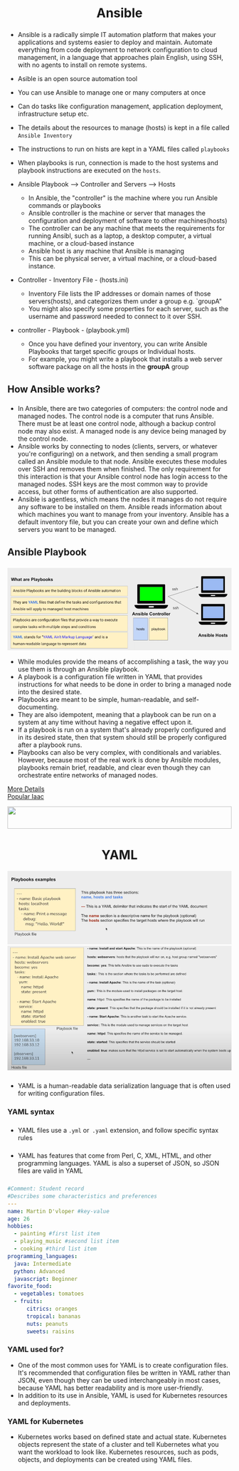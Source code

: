 
###

<h1 align="center">Ansible</h1>

###

- Ansible is a radically simple IT automation platform that makes your applications and systems easier to deploy and maintain. Automate everything from code deployment to network configuration to cloud management, in a language that approaches plain English, using SSH, with no agents to install on remote systems.
- Asible is an open source automation tool
- You can use Ansible to manage one or many computers at once
- Can do tasks like configuration management, application deployment, infrastructure setup etc.
- The details about the resources to manage (hosts) is kept in a file called `Ansible Inventory`
- The instructions to run on hists are kept in a YAML files called `playbooks`
- When playbooks is run, connection is made to the host systems and playbook instructions are executed on the `hosts`.
- Ansible Playbook --> Controller and Servers --> Hosts
  - In Ansible, the "controller" is the machine where you run Ansible commands or playbooks
  - Ansible controller is the machine or server that manages the configuration and deployment of software to other machines(hosts)
  - The controller can be any machine that meets the requirements for running Ansibl, such as a laptop, a desktop computer, a virtual machine, or a cloud-based instance
  - Ansible host is any machine that Ansible is managing
  - This can be physical server, a virtual machine, or a cloud-based instance.

- Controller - Inventory File - (hosts.ini)
  - Inventory File lists the IP addresses or domain names of those servers(hosts), and categorizes them under a group e.g. `groupA"
  - You might also specify some properties for each server, such as the username and password needed to connect to it over SSH.
- controller - Playbook - (playbook.yml)
  - Once you have defined your inventory, you can write Ansible Playbooks  that target specific groups or Individual hosts.
  - For example, you might write a playbook that installs a web server software package on all the hosts in the **groupA** group
###

<h2 align="left">How Ansible works?</h2>

###

- In Ansible, there are two categories of computers: the control node and managed nodes. The control node is a computer that runs Ansible. There must be at least one control node, although a backup control node may also exist. A managed node is any device being managed by the control node.
- Ansible works by connecting to nodes (clients, servers, or whatever you're configuring) on a network, and then sending a small program called an Ansible module to that node. Ansible executes these modules over SSH and removes them when finished. The only requirement for this interaction is that your Ansible control node has login access to the managed nodes. SSH keys are the most common way to provide access, but other forms of authentication are also supported.
- Ansible is agentless, which means the nodes it manages do not require any software to be installed on them. Ansible reads information about which machines you want to manage from your inventory. Ansible has a default inventory file, but you can create your own and define which servers you want to be managed. 

###

<h2 align="left"> Ansible Playbook </h2>

###

<img src="./Assets/playbook.png">

- While modules provide the means of accomplishing a task, the way you use them is through an Ansible playbook.
- A playbook is a configuration file written in YAML that provides instructions for what needs to be done in order to bring a managed node into the desired state.
- Playbooks are meant to be simple, human-readable, and self-documenting.
- They are also idempotent, meaning that a playbook can be run on a system at any time without having a negative effect upon it.
- If a playbook is run on a system that's already properly configured and in its desired state, then that system should still be properly configured after a playbook runs.
- Playbooks can also be very complex, with conditionals and variables. However, because most of the real work is done by Ansible modules, playbooks remain brief, readable, and clear even though they can orchestrate entire networks of managed nodes.

<a href="https://spacelift.io/blog/ansible-best-practices">More Details</a><br>
<a href="https://spacelift.io/blog/infrastructure-as-code-tools">Popular Iaac </a>


<img width="100%" height="50" src="https://i.imgur.com/dBaSKWF.gif" /> 

<h1 align="center">YAML</h1>

<img src="./Assets/Playbook_example1.png"><br>
<img src="./Assets/Playbook_example.png"><br>

###

- YAML is a human-readable data serialization language that is often used for writing configuration files.

###

<h3 align="left">YAML syntax</h3>

###

- YAML files use a `.yml` or` .yaml` extension, and follow specific syntax rules

###

- YAML has features that come from Perl, C, XML, HTML, and other programming languages. YAML is also a superset of JSON, so JSON files are valid in YAML

###

```yaml
#Comment: Student record
#Describes some characteristics and preferences
---
name: Martin D'vloper #key-value
age: 26
hobbies: 
  - painting #first list item
  - playing_music #second list item
  - cooking #third list item
programming_languages:
  java: Intermediate
  python: Advanced
  javascript: Beginner
favorite_food: 
  - vegetables: tomatoes 
  - fruits: 
      citrics: oranges 
      tropical: bananas
      nuts: peanuts
      sweets: raisins
```

###

<h3>YAML used for?</h3>

- One of the most common uses for YAML is to create configuration files. It's recommended that configuration files be written in YAML rather than JSON, even though they can be used interchangeably in most cases, because YAML has better readability and is more user-friendly.  
- In addition to its use in Ansible, YAML is used for Kubernetes resources and deployments. 

###

<h3> YAML for Kubernetes </h3>

- Kubernetes works based on defined state and actual state. Kubernetes objects represent the state of a cluster and tell Kubernetes what you want the workload to look like. Kubernetes resources, such as pods, objects, and deployments can be created using YAML files. 
